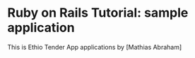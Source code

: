 # Ruby on Rails Tutorial: sample application

This is Ethio Tender App applications
by [Mathias Abraham]

